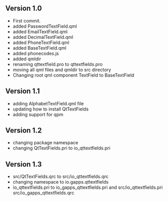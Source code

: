 Version 1.0
-----------
* First commit.
* added PasswordTextField.qml
* added EmailTextField.qml
* added DecimalTextField.qml
* added PhoneTextField.qml
* added BaseTextField.qml
* added phonecodes.js
* added qmldir
* renaming qttextfield.pro to qttextfields.pro
* moving all qml files and qmldir to src directory
* Changing root qml component TextField to BaseTextField

Version 1.1
-----------
* adding AlphabetTextField.qml file
* updating how to install QtTextFields
* adding support for qpm

Version 1.2
-----------
* changing package namespace
* changing QtTextFields.pri to io_qttextfields.pri

Version 1.3
-----------
* src/QtTextFields.qrc to src/io_qttextfields.qrc
* changing namespace to io.gapps.qttextfields
* io_qttextfields.pri to io_gapps_qttextfields.pri and src/io_qttextfields.pri src/io_gapps_qttextfields.qrc